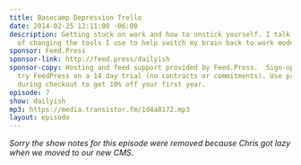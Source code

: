 ```yaml
---
title: Basecamp Depression Trello
date: 2014-02-25 12:11:00 -06:00
description: Getting stuck on work and how to unstick yourself. I talk about the idea
  of changing the tools I use to help switch my brain back to work mode.
sponsor: Feed.Press
sponsor-link: http://feed.press/dailyish
sponsor-copy: Hosting and feed support provided by Feed.Press.  Sign-up today and
  try FeedPress on a 14 day trial (no contracts or commitments). Use promo code "dailyish"
  during checkout to get 10% off your first year.
episode: 7
show: dailyish
mp3: https://media.transistor.fm/1d4a8172.mp3
layout: episode
---
```


<em>Sorry the show notes for this episode were removed because Chris got lazy when we moved to our new CMS</em>.
